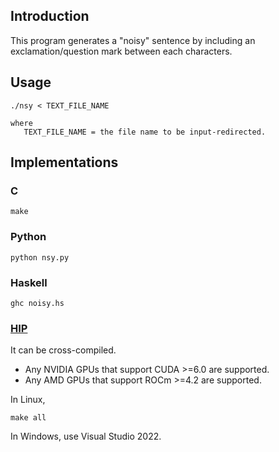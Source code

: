 ## Introduction

This program generates a "noisy" sentence by including an exclamation/question mark between each characters.

## Usage

```
./nsy < TEXT_FILE_NAME

where
   TEXT_FILE_NAME = the file name to be input-redirected.
```

## Implementations

### C

```
make
```

### Python

```
python nsy.py
```

### Haskell

```
ghc noisy.hs 
```

### [HIP](https://github.com/ROCm/HIP)

It can be cross-compiled.

- Any NVIDIA GPUs that support CUDA >=6.0 are supported.
- Any AMD GPUs that support ROCm >=4.2 are supported.

In Linux,

```
make all
```

In Windows, use Visual Studio 2022.